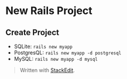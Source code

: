 
# New Rails Project

## Create Project
- SQLite: `rails new myapp`
- PostgresQL: `rails new myapp -d postgresql`
- MySQL: `rails new myapp -d mysql`

> Written with [StackEdit](https://stackedit.io/).
<!--stackedit_data:
eyJoaXN0b3J5IjpbNDU5NDg4NTYzXX0=
-->